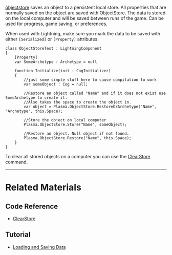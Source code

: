
[objectstore](https://github.com/PlasmaEngine/PlasmaDocs/blob/master/code_reference/class_reference/objectstore.markdown) saves an object to a persistent local store.  All properties that are normally saved on the object are saved with ObjectStore.  The data is stored on the local computer and will be saved between runs of the game.  Can be used for progress, game saving, or preferences. 

When used with Lightning, make sure you mark the data to be saved with either `[Serialized]` or `[Property]` attributes. 

```lang=csharp
class ObjectStoreTest : LightningComponent
{
    [Property]
    var SomeArchetype : Archetype = null

    function Initialize(init : CogInitializer)
    {
        //just some simple stuff here to cause compilation to work
        var someObject : Cog = null;        
        
        //Restore an object called "Name" and if it does not exist use  SomeArchetype to create it.
        //Also takes the space to create the object in.
        var object = Plasma.ObjectStore.RestoreOrArchetype("Name", "Archetype", this.Space);
        
        //Store the object on local computer
        Plasma.ObjectStore.Store("Name", someObject);
        
        //Restore an object. Null object if not found.
        Plasma.ObjectStore.Restore("Name", this.Space);
    }
}
```
To clear all stored objects on a computer you can use the [ ClearStore ](https://github.com/PlasmaEngine/PlasmaDocs/blob/master/code_reference/command_reference.markdown#clearobjectstore) command.

---

 # Related Materials
 ## Code Reference
- [ ClearStore ](https://github.com/PlasmaEngine/PlasmaDocs/blob/master/code_reference/command_reference.markdown#clearobjectstore) 
 ## Tutorial
- [Loading and Saving Data](https://plasmaengine.github.io/PlasmaDocs/Manual/tutorials/architecture/objectstore.markdown) 

 